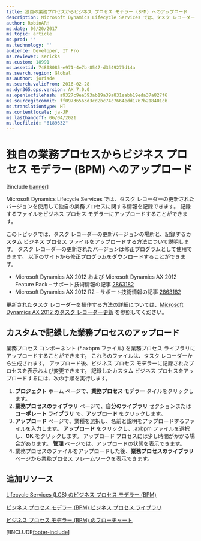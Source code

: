 ```yaml
---
title: 独自の業務プロセスからビジネス プロセス モデラー (BPM) へのアップロード
description: Microsoft Dynamics Lifecycle Services では、タスク レコーダーの更新されたバージョンを使用して独自の業務プロセスに関する情報を記録できます。
author: RobinARH
ms.date: 06/20/2017
ms.topic: article
ms.prod: ''
ms.technology: ''
audience: Developer, IT Pro
ms.reviewer: sericks
ms.custom: 18991
ms.assetid: 74808085-e971-4e7b-8547-d3549273d14a
ms.search.region: Global
ms.author: jorisde
ms.search.validFrom: 2016-02-28
ms.dyn365.ops.version: AX 7.0.0
ms.openlocfilehash: a9327c9ea593ab19a39a831eabb19eda37a827f6
ms.sourcegitcommit: ff09736563d3cd2bc74c7664edd1767b218401cb
ms.translationtype: HT
ms.contentlocale: ja-JP
ms.lasthandoff: 06/04/2021
ms.locfileid: "6189332"
---
```

# <a name="upload-custom-business-processes-to-business-process-modeler-bpm"></a>独自の業務プロセスからビジネス プロセス モデラー (BPM) へのアップロード

[!include [banner](../includes/banner.md)]

Microsoft Dynamics Lifecycle Services では、タスク レコーダーの更新されたバージョンを使用して独自の業務プロセスに関する情報を記録できます。 記録するファイルをビジネス プロセス モデラーにアップロードすることができます。

このトピックでは、タスク レコーダーの更新バージョンの場所と、記録するカスタム ビジネス プロセス ファイルをアップロードする方法について説明します。 タスク レコーダーの更新されたバージョンは修正プログラムとして使用できます。 以下のサイトから修正プログラムをダウンロードすることができます。

-   Microsoft Dynamics AX 2012 および Microsoft Dynamics AX 2012 Feature Pack – サポート技術情報の記事 [2863182](https://go.microsoft.com/fwlink/?LinkId=309910)
-   Microsoft Dynamics AX 2012 R2 – サポート技術情報の記事 [2863182](https://go.microsoft.com/fwlink/?LinkId=309911)

更新されたタスク レコーダーを操作する方法の詳細については、[Microsoft Dynamics AX 2012 のタスク レコーダー更新](https://go.microsoft.com/fwlink/?LinkID=310185) を参照してください。

## <a name="upload-custom-recorded-business-processes"></a>カスタムで記録した業務プロセスのアップロード
業務プロセス コンポーネント (\*.axbpm ファイル) を業務プロセス ライブラリにアップロードすることができます。 これらのファイルは、タスク レコーダーから生成されます。 アップロード後、ビジネス プロセス モデラーに記録されたプロセスを表示および変更できます。 記録したカスタム ビジネス プロセスをアップロードするには、次の手順を実行します。

1.  **プロジェクト** ホーム ページで、**業務プロセス モデラー** タイルをクリックします。
2.  **業務プロセスのライブラリ** ページで、**自分のライブラリ** セクションまたは **コーポレート ライブラリ** で、**アップロード** をクリックします。
3.  **アップロード** ページで、業種を選択し、名前と説明をアップロードするファイルを入力します。 **アップロード** をクリックし、.axbpm ファイルを選択し、**OK** をクリックします。 アップロード プロセスには少し時間がかかる場合があります。 **管理** ページでは、アップロードの状態を表示できます。
4.  業務プロセスのファイルをアップロードした後、**業務プロセスのライブラリ** ページから業務プロセス フレームワークを表示できます。


## <a name="additional-resources"></a>追加リソース

[Lifecycle Services (LCS) のビジネス プロセス モデラー (BPM)](./ax-2012/business-process-modeler-lcs.md)

[ビジネス プロセス モデラー (BPM) ビジネス プロセス ライブラリ](business-process-libraries-business-process-modeler.md)

[ビジネス プロセス モデラー (BPM) のフローチャート](flowcharts-business-process-modeler.md)





[!INCLUDE[footer-include](../../../includes/footer-banner.md)]